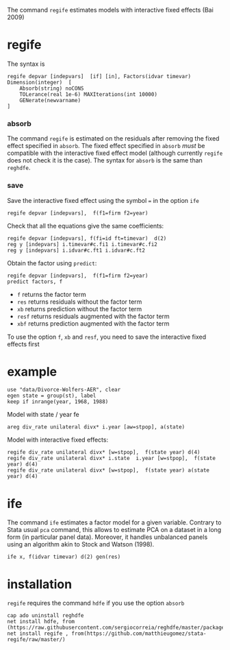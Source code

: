 
The command `regife` estimates models with interactive fixed effects (Bai 2009)

# regife


The syntax is

```
regife depvar [indepvars]  [if] [in], Factors(idvar timevar) Dimension(integer)  [
	Absorb(string) noCONS 
	TOLerance(real 1e-6) MAXIterations(int 10000) 
	GENerate(newvarname)
]
```

### absorb

The command `regife` is estimated on the residuals after removing the fixed effect specified in `absorb`. The fixed effect specified in `absorb` *must* be compatible with the interactive fixed effect model (although currently `regife` does not check it is the case). The syntax for `absorb` is the same than `reghdfe`.


### save

Save the interactive fixed effect using the symbol `=` in the option `ife`

```
regife depvar [indepvars],  f(f1=firm f2=year) 
```

Check that all the equations give the same coefficients:

```
regife depvar [indepvars], f(fi=id ft=timevar)  d(2)
reg y [indepvars] i.timevar#c.fi1 i.timevar#c.fi2
reg y [indepvars] i.idvar#c.ft1 i.idvar#c.ft2
```

Obtain the factor using `predict`:

```
regife depvar [indepvars],  f(f1=firm f2=year) 
predict factors, f
```
- `f` returns the factor term
- `res` returns residuals without the factor term
- `xb` returns prediction without the factor term
- `resf` returns residuals augmented with the factor term
- `xbf` returns prediction augmented with the factor term

To use the option `f`, `xb` and `resf`, you need to save the interactive fixed effects first

# example

```
use "data/Divorce-Wolfers-AER", clear
egen state = group(st), label
keep if inrange(year, 1968, 1988) 
```

Model with state / year fe
```
areg div_rate unilateral divx* i.year [aw=stpop], a(state)
```

Model with interactive fixed effects:

```
regife div_rate unilateral divx* [w=stpop],  f(state year) d(4) 
regife div_rate unilateral divx* i.state  i.year [w=stpop],  f(state year) d(4) 
regife div_rate unilateral divx* [w=stpop],  f(state year) a(state year) d(4) 
```


# ife
The command `ife` estimates a factor model for a given variable. Contrary to Stata usual `pca` command, this allows to estimate PCA on a dataset in a long form (in particular panel data). Moreover, it handles unbalanced panels using an algorithm akin to Stock and Watson (1998).

```
ife x, f(idvar timevar) d(2) gen(res)
```

# installation

`regife` requires the command `hdfe` if you use the option `absorb`

```
cap ado uninstall reghdfe
net install hdfe, from (https://raw.githubusercontent.com/sergiocorreia/reghdfe/master/package/)
net install regife , from(https://github.com/matthieugomez/stata-regife/raw/master/)
```